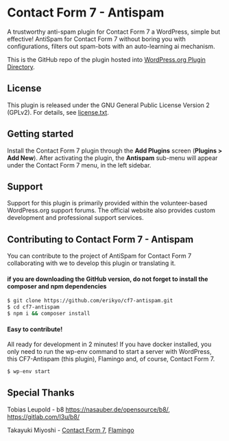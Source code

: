 # Contact Form 7 - Antispam
A trustworthy anti-spam plugin for Contact Form 7 a WordPress, simple but effective!
AntiSpam for Contact Form 7 without boring you with configurations, filters out spam-bots with an auto-learning ai mechanism. 

This is the GitHub repo of the plugin hosted into [WordPress.org Plugin Directory](https://wordpress.org/plugins/cf7-antispam/).

License
-------

This plugin is released under the GNU General Public License Version 2 (GPLv2). For details, see [license.txt](license.txt).


Getting started
---------------

Install the Contact Form 7 plugin through the **Add Plugins** screen (**Plugins > Add New**). After activating the plugin, the **Antispam** sub-menu will appear under the Contact Form 7 menu, in the left sidebar.


Support
-------

Support for this plugin is primarily provided within the volunteer-based WordPress.org support forums. The official website also provides custom development and professional support services.


Contributing to Contact Form 7 - Antispam
-----------------------------------------

You can contribute to the project of AntiSpam for Contact Form 7 collaborating with we to develop this plugin or translating it.

#### if you are downloading the GitHub version, do not forget to install the composer and npm dependencies 
```bash
$ git clone https://github.com/erikyo/cf7-antispam.git
$ cd cf7-antispam
$ npm i && composer install
```

#### Easy to contribute! 

All ready for development in 2 minutes! If you have docker installed, you only need to run the wp-env command to start a server with WordPress, this CF7-Antispam (this plugin), Flamingo and, of course, Contact Form 7.

```bash
$ wp-env start
```

Special Thanks
--------------

Tobias Leupold - b8 https://nasauber.de/opensource/b8/, https://gitlab.com/l3u/b8/

Takayuki Miyoshi - [Contact Form 7](https://wordpress.org/plugins/contact-form-7/), [Flamingo](https://wordpress.org/plugins/flamingo/)  
